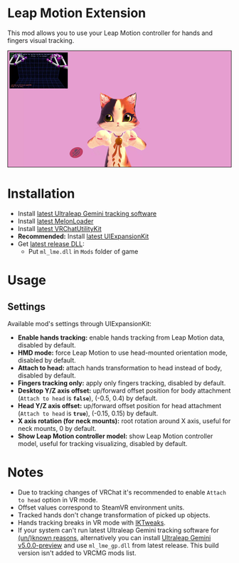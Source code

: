 # Leap Motion Extension
This mod allows you to use your Leap Motion controller for hands and fingers visual tracking.

[![](.github/img_01.png)](https://youtu.be/ALDBcI9yCyM)

# Installation
* Install [latest Ultraleap Gemini tracking software](https://developer.leapmotion.com/tracking-software-download)
* Install [latest MelonLoader](https://github.com/LavaGang/MelonLoader)
* Install [latest VRChatUtilityKit](https://github.com/SleepyVRC/Mods)
* **Recommended:** Install [latest UIExpansionKit](https://github.com/knah/VRCMods)
* Get [latest release DLL](../../../releases/latest):
  * Put `ml_lme.dll` in `Mods` folder of game

# Usage
## Settings
Available mod's settings through UIExpansionKit:
* **Enable hands tracking:** enable hands tracking from Leap Motion data, disabled by default.
* **HMD mode:** force Leap Motion to use head-mounted orientation mode, disabled by default.
* **Attach to head:** attach hands transformation to head instead of body, disabled by default.
* **Fingers tracking only:** apply only fingers tracking, disabled by default.
* **Desktop Y/Z axis offset:** up/forward offset position for body attachment (`Attach to head` is **`false`**), (-0.5, 0.4) by default.
* **Head Y/Z axis offset:** up/forward offset position for head attachment (`Attach to head` is **`true`**), (-0.15, 0.15) by default.
* **X axis rotation (for neck mounts):** root rotation around X axis, useful for neck mounts, 0 by default.
* **Show Leap Motion controller model:** show Leap Motion controller model, useful for tracking visualizing, disabled by default.

# Notes
* Due to tracking changes of VRChat it's recommended to enable `Attach to head` option in VR mode.
* Offset values correspond to SteamVR environment units.
* Tracked hands don't change transformation of picked up objects.
* Hands tracking breaks in VR mode with [IKTweaks](https://github.com/knah/VRCMods).
* If your system can't run latest Ultraleap Gemini tracking software for [(un/)known reasons](https://support.leapmotion.com/hc/en-us/articles/4412486302353-Known-Issues-Gemini-), alternatively you can install [Ultraleap Gemini v5.0.0-preview](https://mega.nz/file/xMphmIBC#73iINYr6qwfE3GmDYBGNkbzwszRuaQkfrZP8QYw5dk0) and use `ml_lme_gp.dll` from latest release. This build version isn't added to VRCMG mods list.
